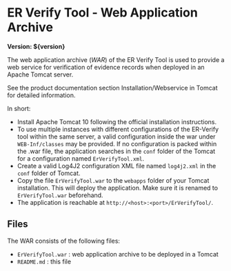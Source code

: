 ER Verify Tool - Web Application Archive
========================================

**Version: ${version}**

The web application archive (_WAR_) of the ER Verify Tool is used to provide a
web service for verification of evidence records when deployed in an Apache
Tomcat server.

See the product documentation section Installation/Webservice in Tomcat for
detailed information.

In short:

- Install Apache Tomcat 10 following the official installation instructions.
- To use multiple instances with different configurations of the ER-Verify tool within the same server, a valid configuration inside the war under `WEB-Inf/classes` may be provided.
  If no configuration is packed within the .war file, the application searches in the `conf` folder of the Tomcat for a configuration named `ErVerifyTool.xml`.
- Create a valid Log4J2 configuration XML file named `log4j2.xml` in the `conf`
  folder of Tomcat.
- Copy the file `ErVerifyTool.war` to the `webapps` folder of your Tomcat installation. This will deploy the application.
  Make sure it is renamed to `ErVerifyTool.war` beforehand.
- The application is reachable at `http://<host>:<port>/ErVerifyTool/`.


Files
-----

The WAR consists of the following files:

- `ErVerifyTool.war` : web application archive to be deployed in a Tomcat
- `README.md`        : this file
